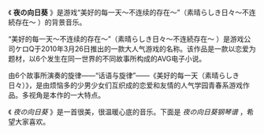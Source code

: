 

《 **夜の向日葵** 》是游戏“美好的每一天～不连续的存在～”（素晴らしき日々～不连続存在～ ）的背景音乐。

“美好的每一天～不连续的存在～”（素晴らしき日々～不连続存在～
）是游戏公司ケロQ于2010年3月26日推出的一款大人气游戏的名称。该作品是一款以恋爱为题材，以6个发生在同一世界的不同故事所构成的AVG电子小说。

由6个故事所演奏的旋律——“话语与旋律”——《美好的每一天（素晴らしき日々）》，是由烦恼多的少男少女们互织成的恋爱和友情的人气学园青春系游戏作品。多视角是本作的一大特点。

《 _夜の向日葵_ 》是一首很美，很温暖心底的音乐。下面是 _夜の向日葵钢琴谱_ ，希望大家喜欢。


